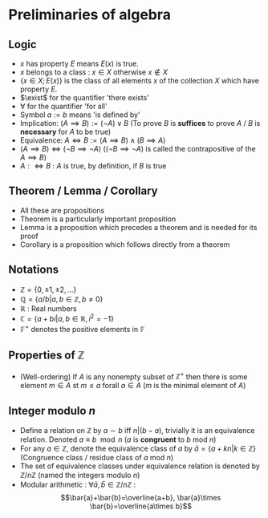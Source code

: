 # Preliminaries of algebra

## Logic 
- $x$ has property $E$ means $E(x)$ is true.
- $x$ belongs to a class : $x\in X$ otherwise $x\not \in X$
- $\{x\in X;E(x)\}$ is the class of all elements $x$ of the collection $X$ which have property $E$.
- $\exist$ for the quantifier 'there exists'
- $\forall$ for the quantifier 'for all'
- Symbol $a:=b$ means 'is defined by'
- Implication: $(A\implies B) := (\lnot A)\lor B$ (To prove $B$ is **suffices** to prove $A$ / $B$ is **necessary** for $A$ to be true)
- Equivalence: $A\iff B := (A\implies B)\land (B\implies A)$ 
- $(A\implies B)\iff (\lnot B\implies \lnot A)$ ($(\lnot B\implies \lnot A)$ is called the contrapositive of the $A\implies B$)
- $A:\iff B$ : $A$ is true, by definition, if $B$ is true

## Theorem / Lemma / Corollary
- All these are propositions
- Theorem is a particularly important proposition
- Lemma is a proposition which precedes a theorem and is needed for its proof
- Corollary is a proposition which follows directly from a theorem

## Notations

- $\mathbb{Z} = \{0, \pm1,\pm2,\dots \}$
- $\mathbb{Q} = \{a/b|a,b\in\mathbb{Z},b\not ={0}\}$
- $\mathbb{R}$ : Real numbers
- $\mathbb{C} = \{a+bi|a,b\in\mathbb{R}, i^2=-1\}$
- $\mathbb{F}^+$ denotes the positive elements in $\mathbb{F}$

## Properties of $\mathbb{Z}$
- (Well-ordering) If $A$ is any nonempty subset of $\mathbb{Z}^+$ then there is some element $m\in A$ st $m\leq a$ forall $a\in A$ ($m$ is the minimal element of $A$)


## Integer modulo $n$
- Define a relation on $\mathbb{Z}$ by $a\sim b$ iff $n|(b-a)$, trivially it is an equivalence relation. Denoted $a\equiv b \mod{n}$ ($a$ is **congruent** to $b$ mod $n$)
- For any $a\in\mathbb{Z}$, denote the equivalence class of $a$ by $\bar{a} = \{a+kn|k\in\mathbb{Z}\}$ (Congruence class / residue class of $a$ mod $n$) 
- The set of equivalence classes under equivalence relation is denoted by $\mathbb{Z}/n\mathbb{Z}$ (named the integers modulo $n$)
- Modular arithmetic : $\forall \bar{a},\bar{b}\in\mathbb{Z}/n\mathbb{Z}$ :
$$\bar{a}+\bar{b}=\overline{a+b}, \bar{a}\times \bar{b}=\overline{a\times b}$$
